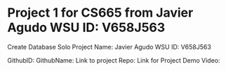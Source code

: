 # Project 1 for CS665 from Javier Agudo WSU ID: V658J563

Create Database
Solo Project
Name: Javier Agudo
WSU ID: V658J563

GithubID:
GithubName:
Link to project Repo:
Link for Project Demo Video:

